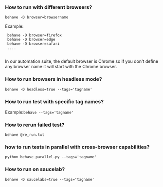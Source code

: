 ### How to run with different browsers?
``` behave -D browser=browsername ```

Example:
 ```
  behave -D browser=firefox
  behave -D browser=edge
  behave -D browser=safari
  ....
  
 ```
In our automation suite, the default browser is Chrome so if you don't define any browser name 
it will start with the Chrome browser.

### How to run browsers in headless mode?
``` behave -D headless=true --tags='tagname' ```


### How to run test with specific tag names?
Example:``` behave --tags='tagname' ```


### How to rerun failed test?
``` behave @re_run.txt ```


### how to run tests in parallel with cross-browser capabilities?
```python behave_parallel.py --tags='tagname' ```

### How to run on saucelab?
``` behave -D saucelabs=true --tags='tagname' ```